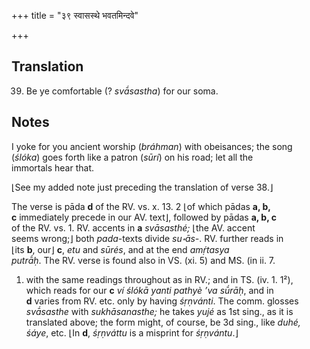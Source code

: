 +++
title = "३९ स्वासस्थे भवतमिन्दवे"

+++
## Translation
39. Be ye comfortable (? *svā́sastha*) for our soma.

## Notes
I yoke for you ancient worship (*bráhman*) with obeisances; the song  
(*ślóka*) goes forth like a patron (*sūrí*) on his road; let all the  
immortals hear that.  
  
  
  
  
  
  
  
⌊See my added note just preceding the translation of verse 38.⌋  
  
The verse is pāda **d** of the RV. vs. x. 13. 2 ⌊of which pādas **a, b,  
c** immediately precede in our AV. text⌋, followed by pādas **a, b, c**  
of the RV. vs. 1. RV. accents in **a** *svāsasthé;* ⌊the AV. accent  
seems wrong;⌋ both *pada*-texts divide *su॰ās-*. RV. further reads in  
⌊its **b**, our⌋ **c**, *etu* and *sūrés*, and at the end *amṛ́tasya  
putrā́ḥ*. The RV. verse is found also in VS. (xi. 5) and MS. (in ii. 7.  
1) with the same readings throughout as in RV.; and in TS. (iv. 1. 1²),  
which reads for our **c** *ví ślókā yanti pathyè ’va sū́rāḥ*, and in  
**d** varies from RV. etc. only by having *śṛṇvánti*. The comm. glosses  
*svā́sasthe* with *sukhāsanasthe;* he takes *yujé* as 1st sing., as it is  
translated above; the form might, of course, be 3d sing., like *duhé,  
śáye*, etc. ⌊In **d**, *śṛṇváttu* is a misprint for *śṛṇvántu*.⌋
